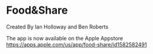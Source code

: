 # Food&Share
Created By Ian Holloway and Ben Roberts

The app is now available on the Apple Appstore
https://apps.apple.com/us/app/food-share/id1582582491
